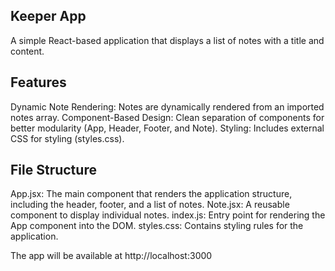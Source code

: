 Keeper App
----

A simple React-based application that displays a list of notes with a title and content.

Features
----
Dynamic Note Rendering: Notes are dynamically rendered from an imported notes array.
Component-Based Design: Clean separation of components for better modularity (App, Header, Footer, and Note).
Styling: Includes external CSS for styling (styles.css).

File Structure
----
App.jsx: The main component that renders the application structure, including the header, footer, and a list of notes.
Note.jsx: A reusable component to display individual notes.
index.js: Entry point for rendering the App component into the DOM.
styles.css: Contains styling rules for the application.

The app will be available at http://localhost:3000
